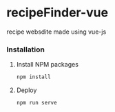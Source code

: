 # recipeFinder-vue
recipe websdite made using vue-js

### Installation

1. Install NPM packages
   ```sh
   npm install
   ```
2. Deploy
   ```js
   npm run serve
   ```
